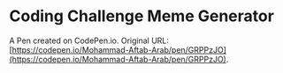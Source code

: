# Coding Challenge Meme Generator

A Pen created on CodePen.io. Original URL: [https://codepen.io/Mohammad-Aftab-Arab/pen/GRPPzJO](https://codepen.io/Mohammad-Aftab-Arab/pen/GRPPzJO).

